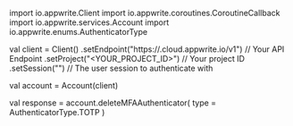 import io.appwrite.Client
import io.appwrite.coroutines.CoroutineCallback
import io.appwrite.services.Account
import io.appwrite.enums.AuthenticatorType

val client = Client()
    .setEndpoint("https://<REGION>.cloud.appwrite.io/v1") // Your API Endpoint
    .setProject("<YOUR_PROJECT_ID>") // Your project ID
    .setSession("") // The user session to authenticate with

val account = Account(client)

val response = account.deleteMFAAuthenticator(
    type =  AuthenticatorType.TOTP
)
